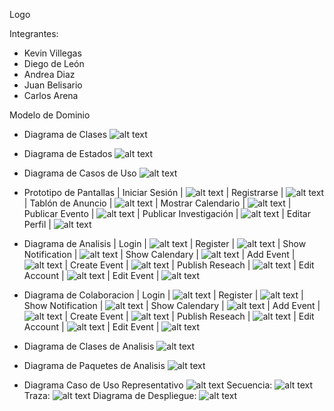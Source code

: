 Logo

Integrantes:
- Kevin Villegas
- Diego de León
- Andrea Diaz
- Juan Belisario
- Carlos Arena

Modelo de Dominio

- Diagrama de Clases
![alt text](class_diagram.png)

- Diagrama de Estados
![alt text](status_diagram.png)

- Diagrama de Casos de Uso
![alt text](use_case_diagram.png)

- Prototipo de Pantallas
| Iniciar Sesión |
![alt text](interface1.png)
| Registrarse |
![alt text](interface2.png)
| Tablón de Anuncio |
![alt text](interface3.png)
| Mostrar Calendario |
![alt text](interface4.png)
| Publicar Evento |
![alt text](interface5.png)
| Publicar Investigación |
![alt text](interface6.png)
| Editar Perfil |
![alt text](interface7.png)

- Diagrama de Analisis
| Login |
![alt text](analysis1.png)
| Register |
![alt text](analysis2.png)
| Show Notification |
![alt text](analysis3.png)
| Show Calendary |
![alt text](analysis4.png)
| Add Event |
![alt text](analysis5.png)
| Create Event |
![alt text](analysis6.png)
| Publish Reseach |
![alt text](analysis7.png)
| Edit Account |
![alt text](analysis8.png)
| Edit Event |
![alt text](analysis9.png)

- Diagrama de Colaboracion
| Login |
![alt text](colaboration1.png)
| Register |
![alt text](colaboration2.png)
| Show Notification |
![alt text](colaboration3.png)
| Show Calendary |
![alt text](colaboration4.png)
| Add Event |
![alt text](colaboration5.png)
| Create Event |
![alt text](colaboration6.png)
| Publish Reseach |
![alt text](colaboration7.png)
| Edit Account |
![alt text](colaboration8.png)
| Edit Event |
![alt text](colaboration9.png)

- Diagrama de Clases de Analisis
![alt text](class_analysis.png)

- Diagrama de Paquetes de Analisis
![alt text](package.png)

- Diagrama Caso de Uso Representativo
![alt text](desing_class.png)
Secuencia:
![alt text](desing_secuence.png)
Traza:
![alt text](trace.png)
Diagrama de Despliegue:
![alt text](deployment.png)